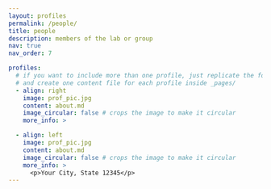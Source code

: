 ```yaml
---
layout: profiles
permalink: /people/
title: people
description: members of the lab or group
nav: true
nav_order: 7

profiles:
  # if you want to include more than one profile, just replicate the following block
  # and create one content file for each profile inside _pages/
  - align: right
    image: prof_pic.jpg
    content: about.md
    image_circular: false # crops the image to make it circular
    more_info: >

  - align: left
    image: prof_pic.jpg
    content: about.md
    image_circular: false # crops the image to make it circular
    more_info: >
      <p>Your City, State 12345</p>
---
```

